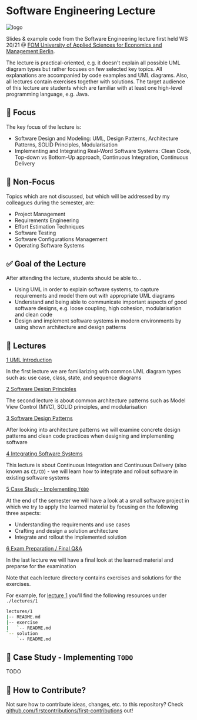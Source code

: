 # Software Engineering Lecture

![logo](https://knda.de/wp-content/uploads/2019/Betriebe/FOM_2015_CMYK_MitWortmarke.png)

Slides & example code from the Software Engineering lecture first held WS 20/21 @ [FOM University of Applied Sciences for Economics and Management Berlin](https://www.fom.de/studiengaenge/it-management/bachelor-studiengaenge/informatik/_produkte;inhalte.html).

The lecture is practical-oriented, e.g. it doesn't explain all possible UML diagram types but rather focuses on few selected key topics. All explanations are accompanied by code examples and UML diagrams. Also, all lectures contain exercises together with solutions. The target audience of this lecture are students which are familiar with at least one high-level programming language, e.g. Java.

## :mag_right: Focus

The key focus of the lecture is:

- Software Design and Modeling: UML, Design Patterns, Architecture Patterns, SOLID Principles, Modularisation
- Implementing and Integrating Real-Word Software Systems: Clean Code, Top-down vs Bottom-Up approach, Continuous Integration, Continuous Delivery

## :no_entry_sign: Non-Focus

Topics which are not discussed, but which will be addressed by my colleagues during the semester, are:

- Project Management
- Requirements Engineering
- Effort Estimation Techniques
- Software Testing
- Software Configurations Management
- Operating Software Systems

## :white_check_mark: Goal of the Lecture

After attending the lecture, students should be able to...

- Using UML in order to explain software systems, to capture requirements and model them out with appropriate UML diagrams
- Understand and being able to communicate important aspects of good software designs, e.g. loose coupling, high cohesion, modularisation and clean code
- Design and implement software systems in modern environments by using shown architecture and design patterns

## :school: Lectures

[1 UML Introduction](./lectures/1/README.md)

In the first lecture we are familiarizing with common UML diagram types such as: use case, class, state, and sequence diagrams

[2 Software Design Principles](./lectures/2/README.md)

The second lecture is about common architecture patterns such as Model View Control (MVC), SOLID principles, and modularisation

[3 Software Design Patterns](./lectures/3/README.md)

After looking into architecture patterns we will examine concrete design patterns and clean code practices when designing and implementing software

[4 Integrating Software Systems](./lectures/4/README.md)

This lecture is about Continuous Integration and Continuous Delivery (also known as `CI/CD`) - we will learn how to integrate and rollout software in existing software systems

[5 Case Study - Implementing `TODO`](./lectures/5/README.md)

At the end of the semester we will have a look at a small software project in which we try to apply the learned material by focusing on the following three aspects:

- Understanding the requirements and use cases
- Crafting and design a solution architecture 
- Integrate and rollout the implemented solution

[6 Exam Preparation / Final Q&A](./lectures/6/README.md)

In the last lecture we will have a final look at the learned material and preparse for the examination

Note that each lecture directory contains exercises and solutions for the exercises.

For example, for [lecture 1](https://github.com/qaismyname/softwareengineering-lecture/blob/master/lectures/1/README.md) you'll find the following resources under `./lectures/1`

```bash
lectures/1
|-- README.md
|-- exercise
|   `-- README.md
`-- solution
    `-- README.md
```

## :microscope: Case Study - Implementing `TODO`

TODO

## :raising_hand: How to Contribute?

Not sure how to contribute ideas, changes, etc. to this repository? Check [github.com/firstcontributions/first-contributions](https://github.com/firstcontributions/first-contributions/blob/master/README.md) out!
